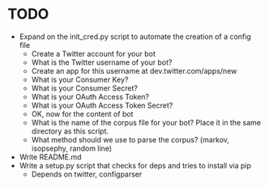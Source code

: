 TODO
====
- Expand on the init_cred.py script to automate the creation of a config file
	- Create a Twitter account for your bot
	- What is the Twitter username of your bot?
	- Create an app for this username at dev.twitter.com/apps/new
	- What is your Consumer Key?
	- What is your Consumer Secret?
	- What is your OAuth Access Token?
	- What is your OAuth Access Token Secret?
	- OK, now for the content of bot
	- What is the name of the corpus file for your bot? Place it in the same directory as this script.
	- What method should we use to parse the corpus? (markov, isopsephy, random line)
- Write README.md
- Write a setup.py script that checks for deps and tries to install via pip
	- Depends on twitter, configparser

